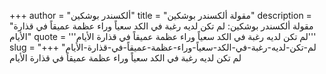 +++
author = "ألكسندر بوشكين"
title = "مقولة ألكسندر بوشكين"
description = "مقولة ألكسندر بوشكين: لم تكن لديه رغبة في الكد سعياً وراء عظمة عميقاً في قذارة الأيام"
quote = '''لم تكن لديه رغبة في الكد سعياً وراء عظمة عميقاً في قذارة الأيام'''
slug = "لم-تكن-لديه-رغبة-في-الكد-سعياً-وراء-عظمة-عميقاً-في-قذارة-الأيام"
+++
لم تكن لديه رغبة في الكد سعياً وراء عظمة عميقاً في قذارة الأيام
